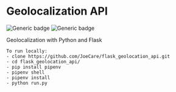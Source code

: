 # Geolocalization API 
![Generic badge](https://img.shields.io/badge/Flask_API-success.svg) ![Generic badge](https://img.shields.io/static/v1?label=powered_by&message=Python&color=orange?style=for-the-badge&logo=python&logoColor=cyan)

Geolocalization with Python and Flask

    To run locally:
    - clone https://github.com/JoeCare/flask_geolocation_api.git
    - cd flask_geolocation_api/
    - pip install pipenv
    - pipenv shell
    - pipenv install
    - python run.py
